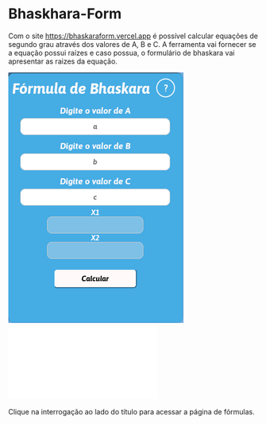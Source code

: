 # Bhaskhara-Form
Com o site https://bhaskaraform.vercel.app é possível calcular equações de segundo grau através dos valores de A, B e C.
A ferramenta vai fornecer se a equação possui raízes e caso possua, o formulário de bhaskara vai apresentar as raizes da equação.  

![Demonstração](/images/home.png)![Help-demo](/images/help.p)

Clique na interrogação ao lado do título para acessar a página de fórmulas. 


